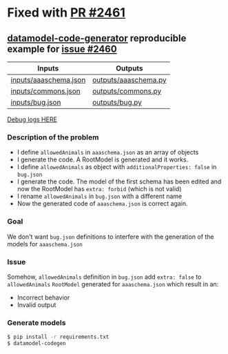 # Fixed with [PR #2461](https://github.com/koxudaxi/datamodel-code-generator/pull/2461)

## [datamodel-code-generator](https://github.com/koxudaxi/datamodel-code-generator/) reproducible example for [issue #2460](https://github.com/koxudaxi/datamodel-code-generator/issues/2460)

|Inputs|Outputs|
|-|-|
|[inputs/aaaschema.json](inputs/aaaschema.json)|[outputs/aaaschema.py](outputs/aaaschema.py)|
|[inputs/commons.json](inputs/commons.json)|[outputs/commons.py](outputs/commons.py)|
|[inputs/bug.json](inputs/bug.json)|[outputs/bug.py](outputs/bug.py)|

[Debug logs HERE](debug_logs.txt)

### Description of the problem

- I define `allowedAnimals` in `aaaschema.json` as an array of objects
- I generate the code. A RootModel is generated and it works.
- I define `allowedAnimals` as object with `additionalProperties: false` in `bug.json`
- I generate the code. The model of the first schema has been edited and now the RootModel has `extra: forbid` (which is not valid)
- I rename `allowedAnimals` in `bug.json` with a different name
- Now the generated code of `aaaschema.json` is correct again.

### Goal

We don't want `bug.json` definitions to interfere with the generation of the models for `aaaschema.json`

### Issue

Somehow, `allowedAnimals` definition in `bug.json` add `extra: false` to `allowedAnimals` `RootModel` generated for `aaaschema.json` which result in an:

- Incorrect behavior
- Invalid output

### Generate models

```sh
$ pip install -r requirements.txt
$ datamodel-codegen
```